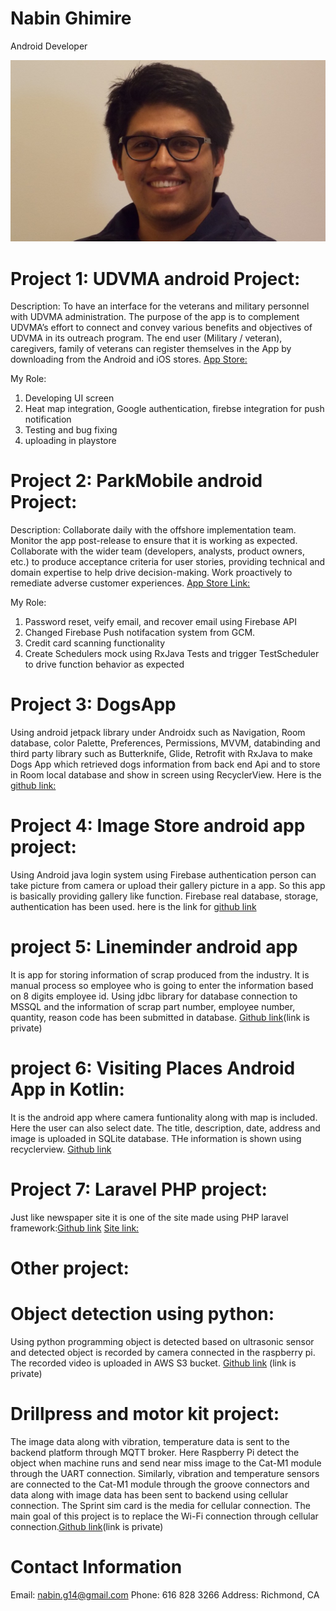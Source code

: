 # Nabin Ghimire
Android Developer

![](/githubimage.jpg)

# Project 1: UDVMA android Project:
Description: To have an interface for the veterans and military personnel with UDVMA administration. The purpose of the app is to complement UDVMA’s effort to connect and convey various benefits and objectives of UDVMA in its outreach program. The end user (Military / veteran), caregivers, family of veterans can register themselves in the App by downloading from the Android and iOS stores.
[App Store:](https://play.google.com/store/apps/details?id=com.udvma.utah)

My Role:
1. Developing UI screen
2. Heat map integration, Google authentication, firebse integration for push notification
3. Testing and bug fixing 
4. uploading in playstore

# Project 2: ParkMobile android Project:
Description: Collaborate daily with the offshore implementation team. Monitor the app post-release to ensure that it is working as expected. Collaborate with the wider team (developers, analysts, product owners, etc.) to produce acceptance criteria for user stories, providing technical and domain expertise to help drive decision-making. Work proactively to remediate adverse customer experiences.
[App Store Link:](https://play.google.com/store/apps/details?id=net.sharewire.parkmobilev2)

My Role:
1. Password reset, veify email, and recover email using Firebase API
2. Changed Firebase Push notifacation system from GCM.
3. Credit card scanning functionality
4. Create Schedulers mock using RxJava Tests and trigger TestScheduler to drive function behavior as expected

# Project 3: DogsApp
Using android jetpack library under Androidx such as Navigation, Room database, color Palette, Preferences, Permissions, MVVM, databinding and third party library such as Butterknife, Glide, Retrofit with RxJava to make Dogs App which retrieved dogs information from back end Api and to store in Room local database and show in screen using RecyclerView. Here is the [github link:](https://github.com/nabin-g/DogsAppUsingApi)


# Project 4: Image Store android app project:
Using Android java login system using Firebase authentication person can take picture from camera or upload their gallery picture in a app. So this app is basically providing gallery like function. Firebase real database, storage, authentication has been used.
here is the link for [github link](https://github.com/nabin-g/imageStoreApp)

# project 5: Lineminder android app
It is app for storing information of scrap produced from the industry. It is manual process so employee who is going to enter the information based on 8 digits employee id. Using jdbc library for database connection to MSSQL and the information of scrap part number, employee number, quantity, reason code has been submitted in database. 
[Github link]()(link is private)

# project 6: Visiting Places Android App in Kotlin:
It is the android app where camera funtionality along with map is included. Here the user can also select date. The title, description, date, address and image is uploaded in SQLite database. THe information is shown using recyclerview. 
[Github link](https://github.com/nabin-g/visitingPlacesInKotlin)

# Project 7: Laravel PHP project:
Just like newspaper site it is one of the site made using PHP laravel framework:[Github link](https://github.com/nabin-g/WorldPedia.info)
[Site link:](https://worldpedia.info/)

# Other project:
  # Object detection using python:
   Using python programming object is detected based on ultrasonic sensor and detected object is recorded by camera connected in the raspberry pi. The recorded video is uploaded    in AWS S3 bucket. 
   [Github link](https://github.com/nabin-g/objectdetection) (link is private)

 # Drillpress and motor kit project: 
  The image data along with vibration, temperature data is sent to the backend platform through MQTT broker. Here Raspberry Pi detect the object when machine runs and send near   miss image to the Cat-M1 module through the UART connection. Similarly, vibration and temperature sensors are connected to the Cat-M1 module through the groove connectors and   data along with image data has been sent to backend using cellular connection. The Sprint sim card is the media for cellular connection. The main goal of this project is to     replace the Wi-Fi connection through cellular connection.[Github link](https://github.com/nabin-g/drillpress)(link is private)
    
# Contact Information
Email: nabin.g14@gmail.com
Phone: 616 828 3266
Address: Richmond, CA

